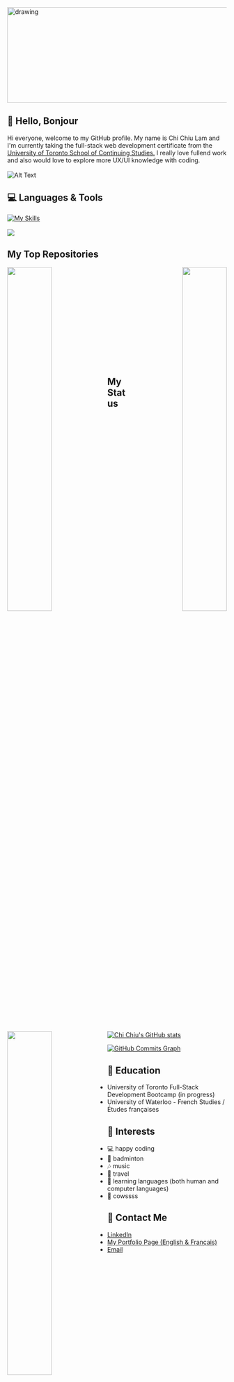 <img src="https://user-images.githubusercontent.com/108379616/205279704-d56ee5b1-36b4-46bb-b937-baba23f82f44.jpg" alt="drawing" style="width:1500px; height: 220px"/>



## 👋 Hello, Bonjour


Hi everyone, welcome to my GitHub profile. My name is Chi Chiu Lam and I'm currently taking the full-stack web development certificate from the [University of Toronto School of Continuing Studies.](https://bootcamp.learn.utoronto.ca/coding/) I really love fullend work and also would love to explore more UX/UI knowledge with coding.
</br>
</br>
![Alt Text](https://media.giphy.com/media/jTNG3RF6EwbkpD4LZx/giphy.gif)


## 💻 Languages & Tools
[![My Skills](https://skillicons.dev/icons?i=js,html,css,typescript,react,mongodb,mysql,graphql,jquery,bootstrap,sass,materialui)](https://skillicons.dev)
</br>
</br>
<img src="https://github-readme-stats.vercel.app/api/top-langs/?username=chichiulam2022&&theme=aura"/>

## My Top Repositories

<div width="100%" align="center"><a href="https://github.com/chichiulam2022/hotel_booking" align="left"><img align="left" width="45%" src="https://github-readme-stats.vercel.app/api/pin/?username=chichiulam2022&repo=hotel_booking&title_color=0891b2&text_color=ffffff&icon_color=a855f7&bg_color=000000&hide_border=true&locale=en" /></a><a href="https://github.com/chichiulam2022/Portfolio_React" align="right"><img align="right" width="45%" src="https://github-readme-stats.vercel.app/api/pin/?username=chichiulam2022&repo=Portfolio_React&title_color=0891b2&text_color=ffffff&icon_color=a855f7&bg_color=000000&hide_border=true&locale=en" /></a></div><br />
<br />
<br />

<div width="100%" align="center"><a href="https://github.com/chichiulam2022/NoMadTravels_blog" align="left"><img align="left" width="45%" src="https://github-readme-stats.vercel.app/api/pin/?username=chichiulam2022&repo=NoMadTravels_blog&title_color=0891b2&text_color=ffffff&icon_color=a855f7&bg_color=000000&hide_border=true&locale=en" /></a></div>
<br />
<br />
<br />
<br />
<br />
<br />
<br />
<br />
<br />
<br />

## My Status
[![Chi Chiu's GitHub stats](https://github-readme-stats.vercel.app/api?username=chichiulam2022&show_icons=true&&theme=midnight-purple)](https://github.com/chichiulam2022/github-readme-stats)

<a href="http://www.github.com/chichiulam2022"><img src="https://github-readme-activity-graph.cyclic.app/graph?username=chichiulam2022&bg_color=000000&color=ffffff&line=a855f7&point=ffffff&area_color=000000&area=true&hide_border=true&custom_title=GitHub%20Commits%20Graph" alt="GitHub Commits Graph" /></a>


## 📖 Education
* University of Toronto Full-Stack Development Bootcamp (in progress)
* University of Waterloo - French Studies / Études françaises

## 🚀 Interests
* 💻  happy coding
* 🏸  badminton
* 🎶  music
* 🗽  travel
* 📙  learning languages (both human and computer languages)
* 🐄 cowssss

## 📱 Contact Me
* [LinkedIn](https://www.linkedin.com/in/chichiu-lam-7142a771/)
* [My Portfolio Page (English & Français)](https://chichiulam.netlify.app/)
* [Email](mailto:lamcc90@gmail.com)

